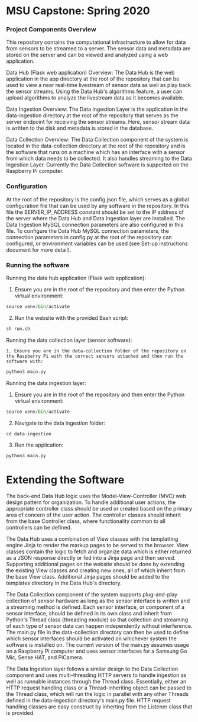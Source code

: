 # MSU Capstone: Spring 2020

### Project Components Overview
This repository contains the computational infrastructure to allow for data from sensors to be streamed to a server. The sensor data 
and metadata are stored on the server and can be viewed and analyzed using a web application.

Data Hub (Flask web application) Overview:
The Data Hub is the web application in the app directory at the root of the repository that can be used to view a near 
real-time livestream of sensor data as well as play back the sensor streams. Using the Data Hub's algorithms feature, 
a user can upload algorithms to analyze the livestream data as it becomes available.

Data Ingestion Overview:
The Data Ingestion Layer is the application in the data-ingestion directory at the root of the repository that serves
as the server endpoint for receiving the sensor streams. Here, sensor stream data is written to the disk and metadata
is stored in the database.

Data Collection Overview:
The Data Collection component of the system is located in the data-collection directory at the root of the repository and
is the software that runs on a machine which has an interface with a sensor from which data needs to be collected. It also handles
streaming to the Data Ingestion Layer. Currently the Data Collection software is supported on the Raspberry Pi computer.


### Configuration
At the root of the repository is the config.json file, which serves as a global configuration file that can be used by 
any software in the repository. In this file the SERVER_IP_ADDRESS constant should be set to the IP address of the server
where the Data Hub and Data Ingestion layer are installed. The Data Ingestion MySQL connection parameters are also configured
in this file. To configure the Data Hub MySQL connection parameters, the connection parameters in config.py at the root of the 
repository can configured, or environment variables can be used (see Set-up instructions document for more detail).

### Running the software

Running the data hub application (Flask web application):

1. Ensure you are in the root of the repository and then enter the Python virtual environment:
```python
source venv/bin/activate
```

2. Run the website with the provided Bash script:
```python
sh run.sh
```

Running the data collection layer (sensor software):

	1. Ensure you are in the data-collection folder of the repository on the Raspberry Pi with the correct sensors attached and then run the software with:
```python
python3 main.py
```

Running the data ingestion layer:

1. Ensure you are in the root of the repository and then enter the Python virtual environment:
```python
source venv/bin/activate
```

2. Navigate to the data ingestion folder:
```python
cd data-ingestion
```

3. Run the application:
```python
python3 main.py
```

# Extending the Software
The back-end Data Hub logic uses the Model-View-Controller (MVC) web design pattern for organization. To handle additional user actions,
the appropriate controller class should be used or created based on the primary area of concern of the user action. The controller classes
should inherit from the base Controller class, where functionality common to all controllers can be defined.

The Data Hub uses a combination of View classes with the templatting engine Jinja to render the markup pages to be served to the browser.
View classes contain the logic to fetch and organize data which is either returned as a JSON response directly or fed into a Jinja page
and then served. Supporting additional pages on the website should be done by extending the existing View classes and creating new ones,
all of which inherit from the base View class. Additional Jinja pages should be added to the templates directory in the Data Hub's directory.

The Data Collection component of the system supports plug-and-play collection of sensor hardware as long as the sensor interface 
is written and a streaming method is defined. Each sensor interface, or component of a sensor interface, should be defined in 
its own class and inherit from Python's Thread class (threading module) so that collection and streaming of each type of sensor data can 
happen independently without interference. The main.py file in the data-collection directory can then be used to define which sensor 
interfaces should be activated on whichever system the software is installed on. The current version of the main.py assumes usage on a Raspberry 
Pi computer and uses sensor interfaces for a Samsung Go Mic, Sense HAT, and PiCamera.

The Data Ingestion layer follows a similar design to the Data Collection component and uses multi-threading HTTP servers to handle ingestion as 
well as runnable instances through the Thread class. Essentially, either an HTTP request handling class or a Thread-inheriting object can be passed
to the Thread class, which will run the logic in parallel with any other Threads defined in the data-ingestion directory's main.py file.
HTTP request handling classes are easy construct by inherting from the Listener class that is provided.
